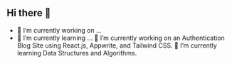 ## Hi there 👋
- 🔭 I’m currently working on ...
- 🌱 I’m currently learning ...
🔭 I’m currently working on an Authentication Blog Site using React.js, Appwrite, and Tailwind CSS.
🌱 I’m currently learning Data Structures and Algorithms.
<!--
**developmentwithshivam/developmentwithshivam** is a ✨ _special_ ✨ repository because its `README.md` (this file) appears on your GitHub profile.

Here are some ideas to get you started:

- 🔭 I’m currently working on ...
- 🌱 I’m currently learning ...
- 👯 I’m looking to collaborate on ...
- 🤔 I’m looking for help with ...
- 💬 Ask me about ...
- 📫 How to reach me: ...
- 😄 Pronouns: ...
- ⚡ Fun fact: ...
-->
